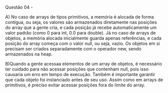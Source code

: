 Questão 04 - 

A) No caso de arrays de tipos primitivos, a memória é alocada de forma contígua, ou seja, os valores são armazenados diretamente nas posições do array que a gente cria, e cada posição já recebe automaticamente um valor padrão (como 0 para int, 0.0 para double). Já no caso de arrays de objetos, a memória alocada inicialmente guarda apenas referências, e cada posição do array começa com o valor null, ou seja, vazio. Os objetos em si precisam ser criados separadamente com o operador new, sendo armazenados na heap.

B)Quando a gente acessaa elementos de um array de objetos, é necessário ter cuidado para não acessar posições que contenham null, pois isso causaria um erro em tempo de execução. Também é importante garantir que cada objeto foi instanciado antes de seu uso. Assim como em arrays de primitivos, é preciso evitar acessar posições fora do limite do array.